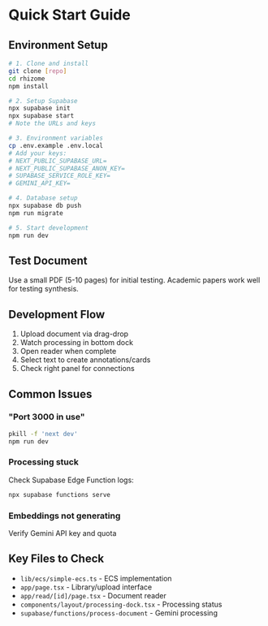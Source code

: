 # Quick Start Guide

## Environment Setup

```bash
# 1. Clone and install
git clone [repo]
cd rhizome
npm install

# 2. Setup Supabase
npx supabase init
npx supabase start
# Note the URLs and keys

# 3. Environment variables
cp .env.example .env.local
# Add your keys:
# NEXT_PUBLIC_SUPABASE_URL=
# NEXT_PUBLIC_SUPABASE_ANON_KEY=
# SUPABASE_SERVICE_ROLE_KEY=
# GEMINI_API_KEY=

# 4. Database setup
npx supabase db push
npm run migrate

# 5. Start development
npm run dev
```

## Test Document
Use a small PDF (5-10 pages) for initial testing.
Academic papers work well for testing synthesis.

## Development Flow

1. Upload document via drag-drop
2. Watch processing in bottom dock
3. Open reader when complete
4. Select text to create annotations/cards
5. Check right panel for connections

## Common Issues

### "Port 3000 in use"
```bash
pkill -f 'next dev'
npm run dev
```

### Processing stuck
Check Supabase Edge Function logs:
```bash
npx supabase functions serve
```

### Embeddings not generating
Verify Gemini API key and quota

## Key Files to Check

- `lib/ecs/simple-ecs.ts` - ECS implementation
- `app/page.tsx` - Library/upload interface  
- `app/read/[id]/page.tsx` - Document reader
- `components/layout/processing-dock.tsx` - Processing status
- `supabase/functions/process-document` - Gemini processing